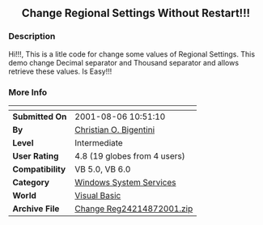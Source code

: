 ﻿<div align="center">

## Change Regional Settings Without Restart\!\!\!


</div>

### Description

Hi!!!, This is a litle code for change some values of Regional Settings. This demo change Decimal separator and Thousand separator and allows retrieve these values. Is Easy!!!
 
### More Info
 


<span>             |<span>
---                |---
**Submitted On**   |2001-08-06 10:51:10
**By**             |[Christian O\. Bigentini](https://github.com/Planet-Source-Code/PSCIndex/blob/master/ByAuthor/christian-o-bigentini.md)
**Level**          |Intermediate
**User Rating**    |4.8 (19 globes from 4 users)
**Compatibility**  |VB 5\.0, VB 6\.0
**Category**       |[Windows System Services](https://github.com/Planet-Source-Code/PSCIndex/blob/master/ByCategory/windows-system-services__1-35.md)
**World**          |[Visual Basic](https://github.com/Planet-Source-Code/PSCIndex/blob/master/ByWorld/visual-basic.md)
**Archive File**   |[Change Reg24214872001\.zip](https://github.com/Planet-Source-Code/christian-o-bigentini-change-regional-settings-without-restart__1-25931/archive/master.zip)









